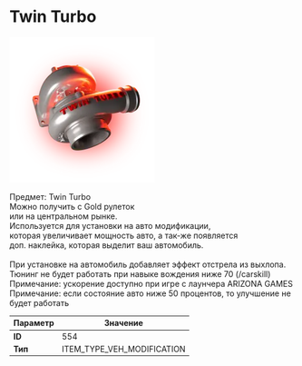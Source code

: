 # Twin Turbo

![Item Image](../img/554.webp?raw=true)

Предмет: Twin Turbo<br>Можно получить с Gold рулеток<br>или на центральном рынке.<br>Используется для установки на авто модификации,<br>которая увеличивает мощность авто, а так-же появляется<br>доп. наклейка, которая выделит ваш автомобиль.<br><br>При установке на автомобиль добавляет эффект отстрела из выхлопа.<br>Тюнинг не будет работать при навыке вождения ниже 70 (/carskill)<br>Примечание: ускорение доступно при игре с лаунчера ARIZONA GAMES<br>Примечание: если состояние авто ниже 50 процентов, то улучшение не будет работать


| Параметр | Значение |
|----------|----------|
| **ID** | 554 |
| **Тип** | ITEM_TYPE_VEH_MODIFICATION |

